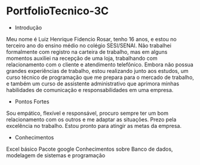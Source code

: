 # PortfolioTecnico-3C

* Introdução

Meu nome é Luiz Henrique Fidencio Rosar, tenho 16 anos,  e estou no terceiro ano do ensino médio no colégio SESI/SENAI. Não trabalhei formalmente com registro na carteira de trabalho, mas em alguns momentos auxiliei na recepção de uma loja, trabalhando com relacionamento com o cliente e atendimento telefônico. Embora não possua grandes experiências de trabalho, estou realizando junto aos estudos, um curso técnico de programação que me prepara para o mercado de trabalho, e também um curso de assistente administrativo que aprimora minhas habilidades de comunicação e  responsabilidades em uma empresa. 

* Pontos Fortes

Sou empático, flexível e responsável, procuro sempre ter um bom relacionamento com os outros e me adaptar as situações. Prezo pela excelência no trabalho. Estou pronto para atingir as metas da empresa.

* Conhecimentos

Excel básico
Pacote google
Conhecimentos sobre Banco de dados, modelagem de sistemas e programação





